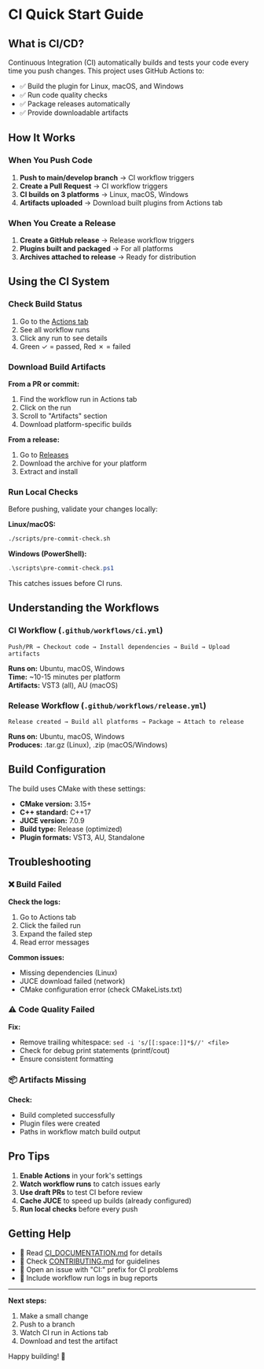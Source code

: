 # CI Quick Start Guide

## What is CI/CD?

Continuous Integration (CI) automatically builds and tests your code every time you push changes. This project uses GitHub Actions to:

- ✅ Build the plugin for Linux, macOS, and Windows
- ✅ Run code quality checks
- ✅ Package releases automatically
- ✅ Provide downloadable artifacts

## How It Works

### When You Push Code

1. **Push to main/develop branch** → CI workflow triggers
2. **Create a Pull Request** → CI workflow triggers
3. **CI builds on 3 platforms** → Linux, macOS, Windows
4. **Artifacts uploaded** → Download built plugins from Actions tab

### When You Create a Release

1. **Create a GitHub release** → Release workflow triggers
2. **Plugins built and packaged** → For all platforms
3. **Archives attached to release** → Ready for distribution

## Using the CI System

### Check Build Status

1. Go to the [Actions tab](https://github.com/GizzZmo/DSP4Guitar/actions)
2. See all workflow runs
3. Click any run to see details
4. Green ✓ = passed, Red ✗ = failed

### Download Build Artifacts

**From a PR or commit:**
1. Find the workflow run in Actions tab
2. Click on the run
3. Scroll to "Artifacts" section
4. Download platform-specific builds

**From a release:**
1. Go to [Releases](https://github.com/GizzZmo/DSP4Guitar/releases)
2. Download the archive for your platform
3. Extract and install

### Run Local Checks

Before pushing, validate your changes locally:

**Linux/macOS:**
```bash
./scripts/pre-commit-check.sh
```

**Windows (PowerShell):**
```powershell
.\scripts\pre-commit-check.ps1
```

This catches issues before CI runs.

## Understanding the Workflows

### CI Workflow (`.github/workflows/ci.yml`)

```
Push/PR → Checkout code → Install dependencies → Build → Upload artifacts
```

**Runs on:** Ubuntu, macOS, Windows  
**Time:** ~10-15 minutes per platform  
**Artifacts:** VST3 (all), AU (macOS)

### Release Workflow (`.github/workflows/release.yml`)

```
Release created → Build all platforms → Package → Attach to release
```

**Runs on:** Ubuntu, macOS, Windows  
**Produces:** .tar.gz (Linux), .zip (macOS/Windows)

## Build Configuration

The build uses CMake with these settings:

- **CMake version:** 3.15+
- **C++ standard:** C++17
- **JUCE version:** 7.0.9
- **Build type:** Release (optimized)
- **Plugin formats:** VST3, AU, Standalone

## Troubleshooting

### ❌ Build Failed

**Check the logs:**
1. Go to Actions tab
2. Click the failed run
3. Expand the failed step
4. Read error messages

**Common issues:**
- Missing dependencies (Linux)
- JUCE download failed (network)
- CMake configuration error (check CMakeLists.txt)

### ⚠️ Code Quality Failed

**Fix:**
- Remove trailing whitespace: `sed -i 's/[[:space:]]*$//' <file>`
- Check for debug print statements (printf/cout)
- Ensure consistent formatting

### 📦 Artifacts Missing

**Check:**
- Build completed successfully
- Plugin files were created
- Paths in workflow match build output

## Pro Tips

1. **Enable Actions** in your fork's settings
2. **Watch workflow runs** to catch issues early
3. **Use draft PRs** to test CI before review
4. **Cache JUCE** to speed up builds (already configured)
5. **Run local checks** before every push

## Getting Help

- 📖 Read [CI_DOCUMENTATION.md](.github/CI_DOCUMENTATION.md) for details
- 📝 Check [CONTRIBUTING.md](../CONTRIBUTING.md) for guidelines
- 🐛 Open an issue with "CI:" prefix for CI problems
- 💬 Include workflow run logs in bug reports

---

**Next steps:**
1. Make a small change
2. Push to a branch
3. Watch CI run in Actions tab
4. Download and test the artifact

Happy building! 🎸

